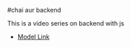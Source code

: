 #chai aur backend

This is a video series on backend with js
- [Model Link](https://app.eraser.io/workspace/lEWBXS4ixhb94jizsyH5?origin=share&elements=Hvk0SjSrtHIAEL4dV1q_ZQ)